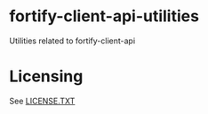 # fortify-client-api-utilities
Utilities related to fortify-client-api

# Licensing

See [LICENSE.TXT](LICENSE.TXT)

